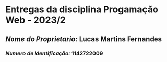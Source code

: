 # Entregas da disciplina Progamação Web - 2023/2
## *Nome do Proprietario:* Lucas Martins Fernandes
### *Numero de Identificação:* 1142722009
